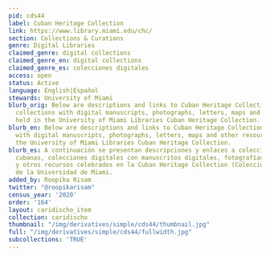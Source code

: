 ```yaml
---
pid: cds44
label: Cuban Heritage Collection
link: https://www.library.miami.edu/chc/
section: Collections & Curations
genre: Digital Libraries
claimed_genre: digital collections
claimed_genre_en: digital collections
claimed_genre_es: colecciones digitales
access: open
status: Active
language: English|Español
stewards: University of Miami
blurb_orig: Below are descriptions and links to Cuban Heritage Collection digital
  collections with digital manuscripts, photographs, letters, maps and other resources
  held in the University of Miami Libraries Cuban Heritage Collection.
blurb_en: Below are descriptions and links to Cuban Heritage Collection digital collections
  with digital manuscripts, photographs, letters, maps and other resources held in
  the University of Miami Libraries Cuban Heritage Collection.
blurb_es: A continuación se presentan descripciones y enlaces a colecciones de herencia
  cubanas, colecciones digitales con manuscritos digitales, fotografías, letras, mapas
  y otros recursos celebrados en la Cuban Heritage Collection (Colección legado cubano)
  de la Universidad de Miami.
added_by: Roopika Risam
twitter: "@roopikarisam"
census_year: '2020'
order: '164'
layout: caridischo_item
collection: caridischo
thumbnail: "/img/derivatives/simple/cds44/thumbnail.jpg"
full: "/img/derivatives/simple/cds44/fullwidth.jpg"
subcollections: 'TRUE'
---
```

